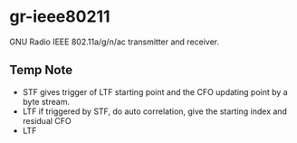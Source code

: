 # gr-ieee80211
GNU Radio IEEE 802.11a/g/n/ac transmitter and receiver.

Temp Note
----------
- STF gives trigger of LTF starting point and the CFO updating point by a byte stream.
- LTF if triggered by STF, do auto correlation, give the starting index and residual CFO
- LTF 

